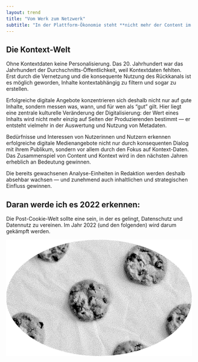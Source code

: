 ```yaml
---
layout: trend
title: "Vom Werk zum Netzwerk"
subtitle: "In der Plattform-Ökonomie steht **nicht mehr der Content im Mittelpunkt**. Erst durch die Bezüge seiner Meta-Daten entsteht Wert, Content wird also erst durch **Kontext** wertvoll. Deshalb ist die Kundenbeziehung langfristig mindestens so wichtig wie der Inhalt."
---
```


## Die Kontext-Welt

Ohne Kontextdaten keine Personalisierung. Das 20. Jahrhundert war das Jahrhundert der Durchschnitts-Öffentlichkeit, weil Kontextdaten fehlten. Erst durch die Vernetzung und die konsequente Nutzung des Rückkanals ist es möglich geworden, Inhalte kontextabhängig zu filtern und sogar zu erstellen.

Erfolgreiche digitale Angebote konzentrieren sich deshalb nicht nur auf gute Inhalte, sondern messen was, wann, und für wen als “gut” gilt. Hier liegt eine zentrale kulturelle Veränderung der Digitalisierung: der Wert eines Inhalts wird nicht mehr einzig auf Seiten der Produzierenden bestimmt — er entsteht vielmehr in der Auswertung und Nutzung von Metadaten.

Bedürfnisse und Interessen von Nutzerinnen und Nutzern erkennen erfolgreiche digitale Medienangebote nicht nur durch konsequenten Dialog mit ihrem Publikum, sondern vor allem durch den Fokus auf Kontext-Daten. Das Zusammenspiel von Content und Kontext wird in den nächsten Jahren erheblich an Bedeutung gewinnen. 

Die bereits gewachsenen Analyse-Einheiten in Redaktion werden deshalb absehbar wachsen — und zunehmend auch inhaltlichen und strategischen Einfluss gewinnen.

## Daran werde ich es 2022 erkennen:

Die Post-Cookie-Welt sollte eine sein, in der es gelingt, Datenschutz und Datennutz zu vereinen. Im Jahr 2022 (und den folgenden) wird darum gekämpft werden.

![](../img/04.png)
